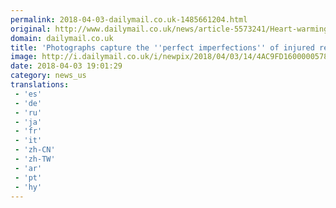 ```yaml
---
permalink: 2018-04-03-dailymail.co.uk-1485661204.html
original: http://www.dailymail.co.uk/news/article-5573241/Heart-warming-photographs-capture-perfect-imperfections-injured-rescue-dogs.html?ITO=1490&ns_mchannel=rss&ns_campaign=1490
domain: dailymail.co.uk
title: 'Photographs capture the ''perfect imperfections'' of injured rescue dogs'
image: http://i.dailymail.co.uk/i/newpix/2018/04/03/14/4AC9FD1600000578-0-image-a-27_1522762809568.jpg
date: 2018-04-03 19:01:29
category: news_us
translations: 
 - 'es'
 - 'de'
 - 'ru'
 - 'ja'
 - 'fr'
 - 'it'
 - 'zh-CN'
 - 'zh-TW'
 - 'ar'
 - 'pt'
 - 'hy'
---
```


